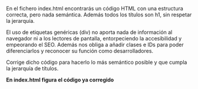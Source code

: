 En el fichero index.html encontrarás un código HTML con una estructura correcta, pero nada semántica. Además todos los títulos son h1, sin respetar la jerarquía.

El uso de etiquetas genéricas (div) no aporta nada de información al navegador ni a los lectores de pantalla, entorpeciendo la accesibilidad y empeorando el SEO. Además nos obliga a añadir clases e IDs para poder diferenciarlos y reconocer su función como desarrolladores.

Corrige dicho código para hacerlo lo más semántico posible y que cumpla la jerarquía de títulos.

**En index.html figura el código ya corregido**